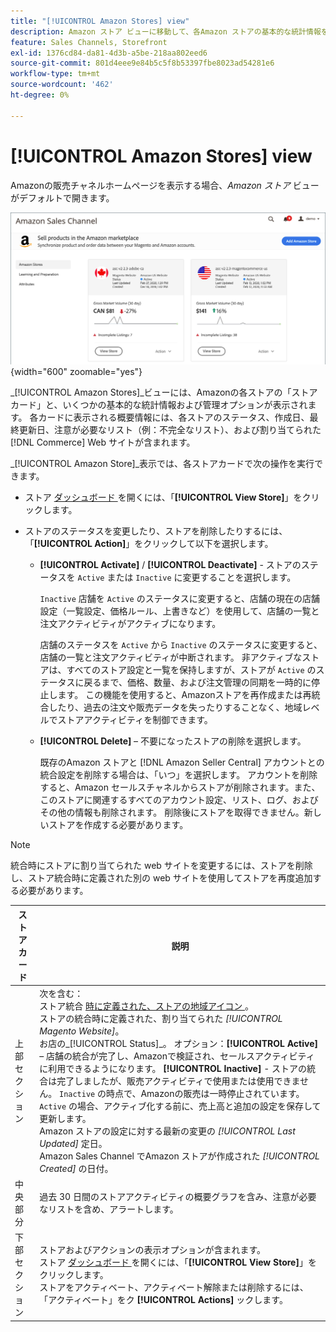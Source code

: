 ```yaml
---
title: "[!UICONTROL Amazon Stores] view"
description: Amazon ストア ビューに移動して、各Amazon ストアの基本的な統計情報をすばやく確認し、管理オプションにアクセスします。
feature: Sales Channels, Storefront
exl-id: 1376cd84-da81-4d3b-a5be-218aa802eed6
source-git-commit: 801d4eee9e84b5c5f8b53397fbe8023ad54281e6
workflow-type: tm+mt
source-wordcount: '462'
ht-degree: 0%

---
```


# [!UICONTROL Amazon Stores] view

Amazonの販売チャネルホームページを表示する場合、_Amazon ストア_ ビューがデフォルトで開きます。

![Amazon ストアの表示 ](assets/amazon-sales-channel-home-tabs.png){width="600" zoomable="yes"}

_[!UICONTROL Amazon Stores]_ビューには、Amazonの各ストアの「ストアカード」と、いくつかの基本的な統計情報および管理オプションが表示されます。 各カードに表示される概要情報には、各ストアのステータス、作成日、最終更新日、注意が必要なリスト（例：不完全なリスト）、および割り当てられた [!DNL Commerce] Web サイトが含まれます。

_[!UICONTROL Amazon Store]_表示では、各ストアカードで次の操作を実行できます。

- ストア [ ダッシュボード ](./amazon-store-dashboard.md) を開くには、「**[!UICONTROL View Store]**」をクリックします。

- ストアのステータスを変更したり、ストアを削除したりするには、「**[!UICONTROL Action]**」をクリックして以下を選択します。

   - **[!UICONTROL Activate]** / **[!UICONTROL Deactivate]** - ストアのステータスを `Active` または `Inactive` に変更することを選択します。

     `Inactive` 店舗を `Active` のステータスに変更すると、店舗の現在の店舗設定（一覧設定、価格ルール、上書きなど）を使用して、店舗の一覧と注文アクティビティがアクティブになります。

     店舗のステータスを `Active` から `Inactive` のステータスに変更すると、店舗の一覧と注文アクティビティが中断されます。 非アクティブなストアは、すべてのストア設定と一覧を保持しますが、ストアが `Active` のステータスに戻るまで、価格、数量、および注文管理の同期を一時的に停止します。 この機能を使用すると、Amazonストアを再作成または再統合したり、過去の注文や販売データを失ったりすることなく、地域レベルでストアアクティビティを制御できます。

   - **[!UICONTROL Delete]** – 不要になったストアの削除を選択します。

     既存のAmazon ストアと [!DNL Amazon Seller Central] アカウントとの統合設定を削除する場合は、「いつ」を選択します。 アカウントを削除すると、Amazon セールスチャネルからストアが削除されます。また、このストアに関連するすべてのアカウント設定、リスト、ログ、およびその他の情報も削除されます。 削除後にストアを取得できません。新しいストアを作成する必要があります。

>[!NOTE]
>統合時にストアに割り当てられた web サイトを変更するには、ストアを削除し、ストア統合時に定義された別の web サイトを使用してストアを再度追加する必要があります。

| ストアカード | 説明 |
|----------------|-----------------------------------------------------------------------------------------------------------------------------------------------------------------------------------------------------------------------------------------------------------------------------------------------------------------------------------------------------------------------------------------------------------------------------------------------------------------------------------------------------------------------------------------------------------------------------------------------------------------------------------------------------------------------------------------------------------------------------------------------------------------------------------------------------------------------|
| 上部セクション | 次を含む：<br> ストア統合 [ 時に定義された、ストアの地域アイコン ](./store-integration.md)。<br> ストアの統合時に定義された、割り当てられた _[!UICONTROL Magento Website]_。<br> お店の_[!UICONTROL Status]_。 オプション：**[!UICONTROL Active]** – 店舗の統合が完了し、Amazonで検証され、セールスアクティビティに利用できるようになります。 **[!UICONTROL Inactive]** - ストアの統合は完了しましたが、販売アクティビティで使用または使用できません。 `Inactive` の時点で、Amazonの販売は一時停止されています。 `Active` の場合、アクティブ化する前に、売上高と追加の設定を保存して更新します。<br>Amazon ストアの設定に対する最新の変更の *[!UICONTROL Last Updated]* 定日。<br>Amazon Sales Channel でAmazon ストアが作成された *[!UICONTROL Created]* の日付。 |
| 中央部分 | 過去 30 日間のストアアクティビティの概要グラフを含み、注意が必要なリストを含め、アラートします。 |
| 下部セクション | ストアおよびアクションの表示オプションが含まれます。<br> ストア [ ダッシュボード ](./amazon-store-dashboard.md) を開くには、「**[!UICONTROL View Store]**」をクリックします。<br> ストアをアクティベート、アクティベート解除または削除するには、「アクティベート」をク **[!UICONTROL Actions]** ックします。 |
